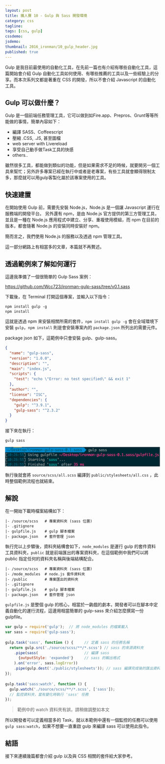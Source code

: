 ```yaml
---
layout: post
title: 鐵人賽 10 - Gulp 與 Sass 開發環境
category: css
tagline:
tags: [css, gulp]
cssdemo:
jsdemo:
thumbnail: 2016_ironman/10_gulp_header.jpg
published: true
---
```


Gulp 是我目前最使用的自動化工具，在先前一篇也有介紹有哪些自動化工具，這篇開始會介紹 Gulp 自動化工具如何使用、有哪些推薦的工具以及一些經驗上的分享。而本次系列文都是著重在 CSS 的開發，所以不會介紹 Javascript 的自動化工具。

<!-- more -->

## Gulp 可以做什麼？

Gulp 是一個前端任務管理工具，它可以做到如Fire.app、Prepros、Grunt等等所能做的事情，簡單內容如下：

* 編譯 SASS、Coffeescript
* 壓縮 .CSS, .JS, 甚至圖檔
* web server with Livereload
* 享受自己動手做Task工具的快感
* others..

雖然很多工具，都能做到類似的功能，但是如果需求不足的時候，就要開另一個工具來幫忙；另外許多專案已經在執行中或者是老專案，有些工具就會顯得限制太多，那麼就可以用gulp客製化屬於該專案使用的工具。

## 快速建置

在開始使用 Gulp 前，需要先安裝 Node.js，Node.js 是一個讓 Javascript 運行在服務端的開發平台。
另外還有 npm，是由 Node.js 官方提供的第三方管理工具，並且是一種在 Node.js 應用程式中建立、分享、重複使用模組，而 npm 在目前的版本，都會隨著 Node.js 的安裝同時安裝好 npm。

簡而言之，我們使用 Node.js 的服務以及透過 npm 管理工具。

這一部分網路上有相當多的文章，本篇就不再贅述。

## 透過範例來了解如何運行

這邊我準備了一個很簡單的 Gulp Sass 案例：

https://github.com/Wcc723/ironman-gulp-sass/tree/v0.1.sass

下載後，在 Terminal 打開這個專案，並輸入以下指令：

```shell
npm install gulp -g
npm install
```


這就是透過 npm 來安裝相關所需的套件，`npm install gulp -g` 會在全域環境下安裝 `gulp`，`npm install` 則是會安裝專案內的 `package.json` 所列出的需要元件。

package json 如下，這範例中只會安裝 gulp、gulp-sass。

```json
{
  "name": "gulp-sass",
  "version": "1.0.0",
  "description": "",
  "main": "index.js",
  "scripts": {
    "test": "echo \"Error: no test specified\" && exit 1"
  },
  "author": "",
  "license": "ISC",
  "dependencies": {
    "gulp": "^3.9.1",
    "gulp-sass": "^2.3.2"
  }
}
```

接下來在執行：

```shell
gulp sass
```

![](/images/2016_ironman/10_gulp_sass_01.png)

執行後就會將 `source/scss/all.scss` 編譯到 `public/stylesheets/all.css` ，此時整個範例流程也就結束。

## 解說

在一開始下載時檔案結構如下：

```
|- /source/scss   # 專案資料夾 (sass 位置)
|- .gitignore
|- gulpfile.js    # gulp 腳本檔案
|- package.json   # 套件管理 json
```

執行完以上步驟後，資料夾結構會如下，`node_modules` 是運行 gulp 的套件資料工具資料夾，`public` 就是前端匯出的專案資料夾，在這個範例中我們可以將 public 指定任何的資料夾名稱與後端結構配合。

```
|- /source/scss   # 專案資料夾 (sass 位置)
|- /mode_modules  # node.js 套件資料夾
|- /public        # 專案匯出的資料夾
|- .gitignore
|- gulpfile.js    # gulp 腳本檔案
|- package.json   # 套件管理 json
```


`gulpfile.js` 是整個 gulp 的核心，相當於一齣戲的劇本，開發者可以在腳本中定義自動化的運行流程，這邊用相當簡單的 gulp-sass 來介紹怎麼撰寫一份 gulpfile。

```js
var gulp = require('gulp');  // 將 node_modules 的檔案載入
var sass = require('gulp-sass');

gulp.task('sass', function () {     // 定義 sass 的任務名稱
  return gulp.src('./source/scss/**/*.scss') // sass 的來源資料夾
    .pipe(sass(                     // 編譯 sass
      {outputStyle: 'expanded'}     // sass 的輸出格式
    ).on('error', sass.logError))
    .pipe(gulp.dest('./public/stylesheets')); // sass 編譯完成後的匯出資料夾
});

gulp.task('sass:watch', function () {
  gulp.watch('./source/scss/**/*.scss', ['sass']); 
  // 監控資料夾，當有變化時執行 'sass' 任務
});
```

> 範例中的 watch 資料夾有誤，請稍做調整如本文

所以開發者可以定義相當多的 Task，就以本範例中還有一個監控的任務可以使用 `gulp sass:watch`，如果不想要一直重啟 gulp 來編譯 sass 可以使用此指令。

## 結語

接下來連續幾篇都會介紹 gulp 以及與 CSS 相關的套件給大家參考。 